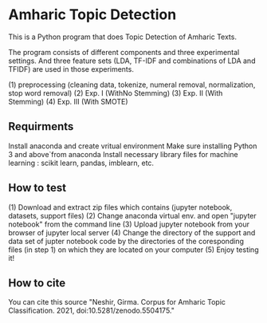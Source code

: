 # Amharic Topic Detection

This is a Python program that does Topic Detection of Amharic Texts.

The program consists of different components and three experimental settings. And three feature sets (LDA, TF-IDF and combinations of LDA and TFIDF) are used in those experiments.

(1) preprocessing (cleaning data, tokenize, numeral removal, normalization, stop word removal)
(2) Exp. I   (WithNo Stemming)
(3) Exp. II  (With Stemming)
(4) Exp. III (With SMOTE)

## Requirments

Install anaconda and create vritual environment
Make sure installing Python 3 and above`from anaconda
Install necessary library files for machine learning : scikit learn, pandas, imblearn, etc.


## How to test
 (1) Download and extract zip files which contains (jupyter notebook, datasets, support files)
 (2) Change anaconda virtual env. and open "jupyter notebook" from the command line
 (3) Upload jupyter notebook from your browser of jupyter local server
 (4) Change the directory of the support and data set of jupter notebook code by the directories of the coresponding files (in step 1) on which they are located on your computer
 (5) Enjoy testing it!


## How to cite
 You can cite this source "Neshir, Girma. Corpus for Amharic Topic Classification. 2021, doi:10.5281/zenodo.5504175."
